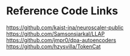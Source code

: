 # Reference Code Links

https://github.com/kaist-ina/neuroscaler-public \
https://github.com/Samsonsjarkal/LLAP \
https://github.com/jmpr0/dpa-autoencoders \
https://github.com/hzysvilla/TokenCat 
